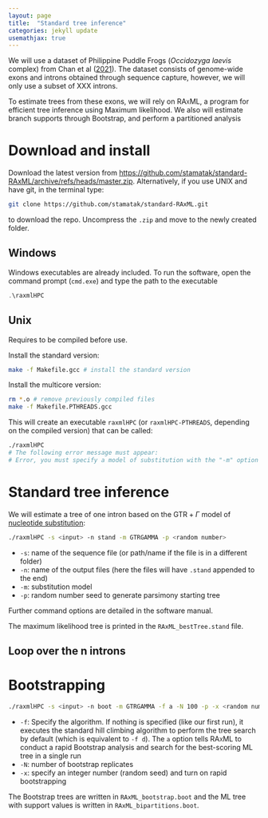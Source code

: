 ```yaml
---
layout: page
title:  "Standard tree inference"
categories: jekyll update
usemathjax: true
---
```


<script type="text/javascript" charset="utf-8" 
src="https://cdn.mathjax.org/mathjax/latest/MathJax.js?config=TeX-AMS-MML_HTMLorMML,
https://vincenttam.github.io/javascripts/MathJaxLocal.js"></script>


We will use a dataset of Philippine Puddle Frogs (_Occidozyga laevis_ complex) from Chan et al ([2021](https://doi.org/10.1093/sysbio/syab034)). The dataset consists of genome-wide exons and introns obtained through sequence capture, however, we will only use a subset of XXX introns.

To estimate trees from these exons, we will rely on <span style="font-variant: small-caps;">RAxML</span>, a program for efficient tree inference using Maximum likelihood. We also will estimate branch supports through Bootstrap, and perform a partitioned analysis


# Download and install

Download the latest version from https://github.com/stamatak/standard-RAxML/archive/refs/heads/master.zip. Alternatively, if you use UNIX and have git, in the terminal type:

```sh
git clone https://github.com/stamatak/standard-RAxML.git
```

to download the repo. Uncompress the `.zip` and move to the newly created folder.

## Windows

Windows executables are already included. To run the software, open the command prompt (`cmd.exe`) and type the path to the executable

```powershell
.\raxmlHPC
```

## Unix

Requires to be compiled before use.

Install the standard version:

```sh
make -f Makefile.gcc # install the standard version
```

Install the multicore version:

```sh
rm *.o # remove previously compiled files 
make -f Makefile.PTHREADS.gcc
```
This will create an executable `raxmlHPC` (or `raxmlHPC-PTHREADS`, depending on the compiled version) that can be called:

```sh
./raxmlHPC
# The following error message must appear:
# Error, you must specify a model of substitution with the "-m" option
```

# Standard tree inference

We will estimate a tree of one intron based on the $\text{GTR} + \Gamma$ model of [nucleotide substitution](https://en.wikipedia.org/wiki/Substitution_model):

```sh
./raxmlHPC -s <input> -n stand -m GTRGAMMA -p <random number>
```

- `-s`: name of the sequence file (or path/name if the file is in a different folder)
- `-n`: name of the output files (here the files will have `.stand` appended to the end)
- `-m`: substitution model
- `-p`: random number seed to generate parsimony starting tree

Further command options are detailed in the software manual.

The maximum likelihood tree is printed in the `RAxML_bestTree.stand` file.

## Loop over the n introns



# Bootstrapping

```sh
./raxmlHPC -s <input> -n boot -m GTRGAMMA -f a -N 100 -p -x <random number> -x <random number>
```

- `-f`: Specify the algorithm. If nothing is specified (like our first run), it executes the standard hill climbing algorithm to perform the tree search by default (which is equivalent to `-f d`). The `a` option tells <span style="font-variant: small-caps;">RAxML</span> to conduct a rapid Bootstrap analysis and search for the best-scoring ML tree in a single run
- `-N`: number of bootstrap replicates
- `-x`: specify an integer number (random seed) and turn on rapid bootstrapping

The Bootstrap trees are written in `RAxML_bootstrap.boot` and the ML tree with support values is written in `RAxML_bipartitions.boot`.
